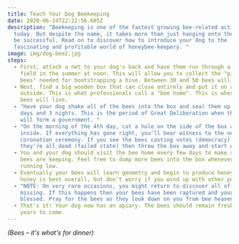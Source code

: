 ```yaml
---
title: Teach Your Dog Beekeeping
date: 2020-06-24T22:22:56.605Z
description: "Beekeeping is one of the fastest growing bee-related activities
  today. But despite the name, it takes more than just hanging onto the bees to
  be successful. Read on to discover how to introduce your dog to the
  fascinating and profitable world of honeybee-keepery. "
image: img/dog-bee2.jpg
steps:
  - First, attach a net to your dog's back and have them run through a flowery
    field in the summer at noon. This will allow you to collect the "pioneer
    bees" needed for bootstrapping a hive. Between 30 and 50 bees will do.
  - Next, find a big wooden box that can close entirely and put it on a table
    outside. This is what professionals call a "bee home". This is where your
    bees will live.
  - "Have your dog shake all of the bees into the box and seal them up for 3
    days and 3 nights. This is the period of Great Deliberation when the bees
    will form a government. "
  - "On the morning of the 4th day, cut a hole on the side of the box and peek
    inside. If everything has gone right, you'll bear witness to the new queen's
    coronation ceremony. If you see the bees casting votes (democracy) or
    they're all dead (failed state) then throw the box away and start over. "
  - You and your dog should visit the bee home every few days to make sure the
    bees are keeping. Feel free to dump more bees into the box whenever you're
    running low.
  - Eventually your bees will learn geometry and begin to produce honey. Hexagon
    honey is best overall, but don't worry if you wind up with other polygons.
  - "NOTE: On very rare occasions, you might return to discover all of the bees
    missing. If this happens then your bees have been raptured and your box is
    blessed. Pray for the bees as they look down on you from bee heaven."
  - That's it! Your dog now has an apiary. The bees should remain fresh for
    years to come.
---
```

*(Bees – it's what's for dinner)*
